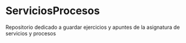 # ServiciosProcesos
Repositorio dedicado a guardar ejercicios y apuntes de la asignatura de servicios y procesos
